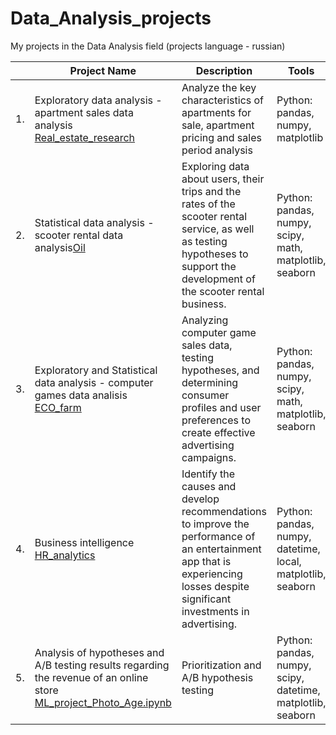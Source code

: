 # Data_Analysis_projects
My projects in the Data Analysis field (projects language - russian)

|   | Project Name  | Description              | Tools    |
|---|---------------|--------------------------|----------|
|1.| Exploratory data analysis - apartment sales data analysis [Real_estate_research](https://github.com/Luzgina-SV/DA_projects/blob/main/Apart_sales_research/DA_project_Apart_sales_research.ipynb)| Analyze the key characteristics of apartments for sale, apartment pricing and sales period analysis| Python: pandas, numpy, matplotlib|
|2.| Statistical data analysis -  scooter rental data analysis[Oil](https://github.com/Luzgina-SV/DA_projects/blob/main/oil/ML_project_oil_well_location_clean.ipynb)| Exploring data about users, their trips and the rates of the scooter rental service, as well as testing hypotheses to support the development of the scooter rental business.| Python: pandas, numpy, scipy, math, matplotlib, seaborn|
|3.| Exploratory and Statistical data analysis - computer games data analisis [ECO_farm](https://github.com/Luzgina-SV/DA_projects/blob/main//blob/main/ECO_ferma/ML_project_ECO_Farm.ipynb)| Analyzing computer game sales data, testing hypotheses, and determining consumer profiles and user preferences to create effective advertising campaigns.| Python: pandas, numpy, scipy, math, matplotlib, seaborn
|4.| Business intelligence [HR_analytics](https://github.com/Luzgina-SV/DA_projects/blob/main//blob/main/ECO_ferma/ML_project_ECO_Farm.ipynb)| Identify the causes and develop recommendations to improve the performance of an entertainment app that is experiencing losses despite significant investments in advertising.| Python: pandas, numpy, datetime, local, matplotlib, seaborn
|5.| Analysis of hypotheses and A/B testing results regarding the revenue of an online store [ML_project_Photo_Age.ipynb](https://github.com/Luzgina-SV/DA_projects/blob/main//////)| Prioritization and A/B hypothesis testing | Python: pandas, numpy, scipy, datetime, matplotlib, seaborn
